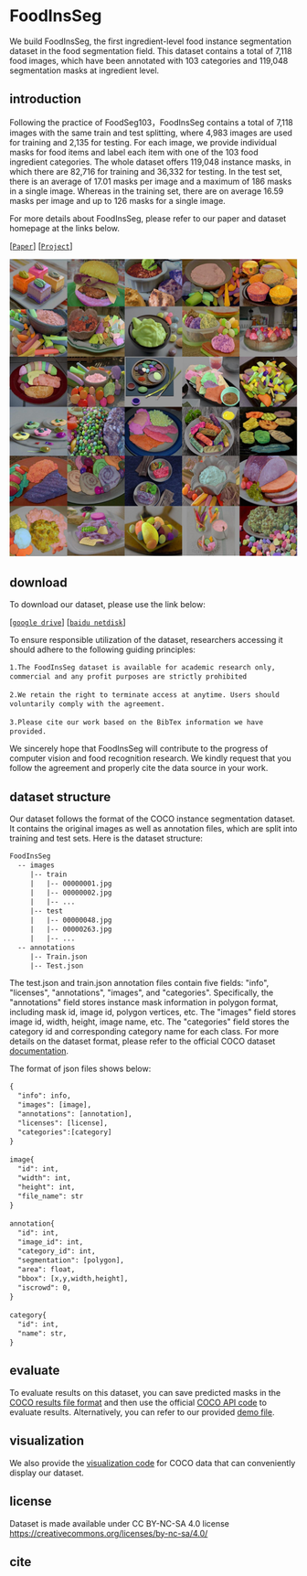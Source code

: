 # FoodInsSeg

We build FoodInsSeg, the first ingredient-level food instance segmentation dataset in the food segmentation field. This dataset contains a total of 7,118 food images, which have been annotated with 103 categories and 119,048 segmentation masks at ingredient level.

## introduction

Following the practice of FoodSeg103，FoodInsSeg contains a total of 7,118 images with the same train and test splitting, where 4,983 images are used for training and 2,135 for testing. For each image, we provide individual masks for food items and label each item with one of the 103 food ingredient categories. The whole dataset offers 119,048 instance masks, in which there are 82,716 for training and 36,332 for testing. In the test set, there is an average of 17.01 masks per image and a maximum of 186 masks in a single image. Whereas in the training set, there are on average 16.59 masks per image and up to 126 masks for a single image.

For more details about FoodInsSeg, please refer to our paper and dataset homepage at the links below. 

[[`Paper`]()] 
[[`Project`](https://laura990501.github.io/FoodInsSeg_dataset/)]

![FoodInsSeg samples](Fig1_mini_1.jpg)


## download
To download our dataset, please use the link below:

[[`google drive`](https://drive.google.com/drive/folders/19ooGlULRv1BNXS9_ZS2NdlXWewVI6ORX)]
[[`baidu netdisk`](https://pan.baidu.com/share/init?surl=Rdb8CHZclrmf5-Gy1xZQ0w&pwd=vzxj)]

To ensure responsible utilization of the dataset, researchers accessing it should adhere to the following guiding principles:

    1.The FoodInsSeg dataset is available for academic research only, commercial and any profit purposes are strictly prohibited
    
    2.We retain the right to terminate access at anytime. Users should voluntarily comply with the agreement.
    
    3.Please cite our work based on the BibTex information we have provided.

We sincerely hope that FoodInsSeg will contribute to the progress of computer vision and food recognition research. We kindly request that you follow the agreement and properly cite the data source in your work.
## dataset structure

Our dataset follows the format of the COCO instance segmentation dataset. It contains the original images as well as annotation files, which are split into training and test sets. Here is the dataset structure: 
````
FoodInsSeg
  -- images
     |-- train
     |   |-- 00000001.jpg
     |   |-- 00000002.jpg 
     |   |-- ...  
     |-- test
     |   |-- 00000048.jpg
     |   |-- 00000263.jpg
     |   |-- ... 
  -- annotations
     |-- Train.json
     |-- Test.json
````

The test.json and train.json annotation files contain five fields: "info", "licenses", "annotations", "images", and "categories". Specifically, the "annotations" field stores instance mask information in polygon format, including mask id, image id, polygon vertices, etc. The "images" field stores image id, width, height, image name, etc. The "categories" field stores the category id and corresponding category name for each class. For more details on the dataset format, please refer to the official COCO dataset [documentation](https://cocodataset.org/#format-data). 

The format of json files shows below:

````
{
  "info": info,
  "images": [image],
  "annotations": [annotation],
  "licenses": [license],
  "categories":[category]
}

image{
  "id": int,
  "width": int,
  "height": int,
  "file_name": str
}

annotation{
  "id": int,
  "image_id": int,
  "category_id": int,
  "segmentation": [polygon],
  "area": float,
  "bbox": [x,y,width,height],
  "iscrowd": 0,
}

category{
  "id": int,
  "name": str,
}
````

## evaluate

To evaluate results on this dataset, you can save predicted masks in the [COCO results file format](https://cocodataset.org/#format-results) and then use the official [COCO API code](https://github.com/cocodataset/cocoapi/blob/master/PythonAPI/pycocotools/cocoeval.py) to evaluate results. Alternatively, you can refer to our provided [demo file](https://github.com/jamesjg/FoodInsSeg/blob/main/eval.py).

## visualization

We also provide the [visualization code](https://github.com/jamesjg/FoodInsSeg/blob/main/visualize.py) for COCO data that can conveniently display our dataset.

## license

Dataset is made available under CC BY-NC-SA 4.0 license
https://creativecommons.org/licenses/by-nc-sa/4.0/

## cite 
